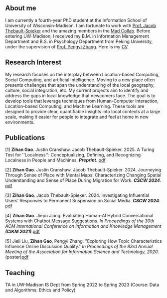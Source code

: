## About me

I am currently a fourth-year PhD student at the Information School of University of Wisconsin-Madison. I am fortunate to work with [Prof. Jacob Thebault-Spieker](https://jacob.thebault-spieker.com) and the amazing members in the [Mad Collab](https://collab.ischool.wisc.edu). Before entering UW-Madison, I received my B.M. in Information Management Department and B.S. in Psychology Department from Peking University, under the supervision of [Prof. Pengyi Zhang](https://scholar.google.com/citations?user=fL6FUdkAAAAJ&hl=en). Here is my [CV](https://zihanngao.github.io/zihangao_CV.pdf).

## Research Interest
My research focuses on the interplay between Location-based Computing, Social Computing, and artificial intelligence. Moving to a new place often presents challenges that span the understanding of the local geography, culture, social integration, etc. My current projects aim to identify and address the gaps in local knowledge that newcomers face. The goal is to develop tools that leverage techniques from Human-Computer Interaction, Location-based Computing, and Machine Learning. These tools are designed to provide clear, quantifiable insights into local contexts at a large scale, making it easier for people to integrate and feel at home in new environments.


## Publications
[1] **Zihan Gao**. Justin Cranshaw. Jacob Thebault-Spieker. 2025. A Turing Test for ''Localness'': Conceptualizing, Defining, and Recognizing Localness in People and Machines. _**Preprint**_. [pdf](https://arxiv.org/pdf/2505.07282)

[2] **Zihan Gao**. Justin Cranshaw. Jacob Thebault-Spieker. 2024. Journeying Through Sense of Place with Mental Maps: Characterizing Changing Spatial Understanding and Sense of Place During Migration for Work. _**CSCW 2024**_. [pdf](https://zihanngao.github.io/CSCW2024___Mental_Map_Research___camera_ready-3.pdf)

[3] **Zihan Gao**. Jacob Thebault-Spieker. 2024. Investigating Influential Users’ Responses to Permanent Suspension on Social Media. _**CSCW 2024**_. [pdf](https://dl.acm.org/doi/10.1145/3637356)

[4] **Zihan Gao**. Jiepu Jiang. Evaluating Human-AI Hybrid Conversational Systems with Chatbot Message Suggestions. _In Proceedings of the 30th ACM International Conference on Information and Knowledge Management **(CIKM 2021)**._[pdf](https://zihanngao.github.io/cikm21_hybrid_chatbot.pdf)

[5]	Jieli Liu, **Zihan Gao**, Pengyi Zhang. "Exploring How Topic Characteristics Influence Online Discussion Quality." _In Proceedings of the 83rd Annual Meeting of the Association for Information Science and Technology, 2020_.(poster)[pdf](https://zihanngao.github.io/poster_1.pdf)


## Teaching
TA in UW-Madison IS Dept from Spring 2022 to Spring 2023 (Course: Data and Algorithms: Ethics and Policy)

